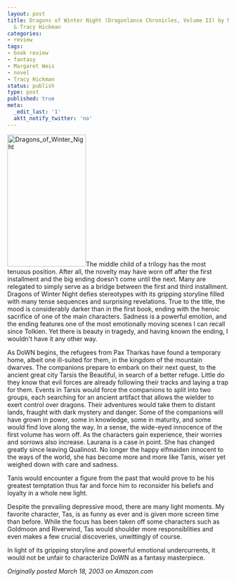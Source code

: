 ```yaml
---
layout: post
title: Dragons of Winter Night (Dragonlance Chronicles, Volume II) by Margaret Weis
  & Tracy Hickman
categories:
- review
tags:
- book review
- fantasy
- Margaret Weis
- novel
- Tracy Hickman
status: publish
type: post
published: true
meta:
  _edit_last: '1'
  aktt_notify_twitter: 'no'
---
```

<img title="Dragons_of_Winter_Night" src="http://www.yentran.org/blog/wp-content/uploads/2011/09/Dragons_of_Winter_Night-179x300.jpg" width="179" height="300" />The middle child of a trilogy has the most tenuous position. After all, the novelty may have worn off after the first installment and the big ending doesn't come until the next. Many are relegated to simply serve as a bridge between the first and third installment. Dragons of Winter Night defies stereotypes with its gripping storyline filled with many tense sequences and surprising revelations. True to the title, the mood is considerably darker than in the first book, ending with the heroic sacrifice of one of the main characters. Sadness is a powerful emotion, and the ending features one of the most emotionally moving scenes I can recall since Tolkien. Yet there is beauty in tragedy, and having known the ending, I wouldn't have it any other way.

As DoWN begins, the refugees from Pax Tharkas have found a temporary home, albeit one ill-suited for them, in the kingdom of the mountain dwarves. The companions prepare to embark on their next quest, to the ancient great city Tarsis the Beautiful, in search of a better refuge. Little do they know that evil forces are already following their tracks and laying a trap for them. Events in Tarsis would force the companions to split into two groups, each searching for an ancient artifact that allows the wielder to exert control over dragons. Their adventures would take them to distant lands, fraught with dark mystery and danger. Some of the companions will have grown in power, some in knowledge, some in maturity, and some would find love along the way. In a sense, the wide-eyed innocence of the first volume has worn off. As the characters gain experience, their worries and sorrows also increase. Laurana is a case in point. She has changed greatly since leaving Qualinost. No longer the happy elfmaiden innocent to the ways of the world, she has become more and more like Tanis, wiser yet weighed down with care and sadness.

Tanis would encounter a figure from the past that would prove to be his greatest temptation thus far and force him to reconsider his beliefs and loyalty in a whole new light.

Despite the prevailing depressive mood, there are many light moments. My favorite character, Tas, is as funny as ever and is given more screen time than before. While the focus has been taken off some characters such as Goldmoon and Riverwind, Tas would shoulder more responsiblities and even makes a few crucial discoveries, unwittingly of course.

In light of its gripping storyline and powerful emotional undercurrents, it would not be unfair to characterize DoWN as a fantasy masterpiece.

*Originally posted March 18, 2003 on Amazon.com*
